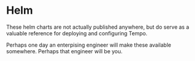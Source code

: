 # Helm

These helm charts are not actually published anywhere, but do serve as a valuable reference for deploying and configuring Tempo.

Perhaps one day an enterpising engineer will make these available somewhere.  Perhaps that engineer will be you.